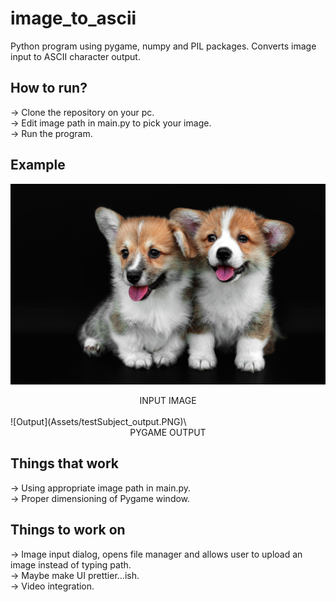 # image_to_ascii
Python program using pygame, numpy and PIL packages. Converts image input to ASCII character output.

## How to run?
-> Clone the repository on your pc.\
-> Edit image path in main.py to pick your image.\
-> Run the program.

## Example
![Input Image](Assets/testSubject.jpg)
<center>INPUT IMAGE</center><br>
![Output](Assets/testSubject_output.PNG)\
<center>PYGAME OUTPUT</center>

## Things that work
-> Using appropriate image path in main.py.\
-> Proper dimensioning of Pygame window.

## Things to work on
-> Image input dialog, opens file manager and allows user to upload an image instead of typing path.\
-> Maybe make UI prettier...ish.\
-> Video integration.
